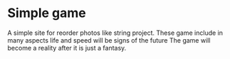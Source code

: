 # Simple game

A simple site for reorder photos like string project.
These game include in many aspects life and speed will be signs of the future
The game will become a reality after it is just a fantasy.